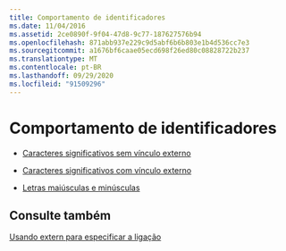 ```yaml
---
title: Comportamento de identificadores
ms.date: 11/04/2016
ms.assetid: 2ce0890f-9f04-47d8-9c77-187627576b94
ms.openlocfilehash: 871abb937e229c9d5abf6b6b803e1b4d536cc7e3
ms.sourcegitcommit: a1676bf6caae05ecd698f26ed80c08828722b237
ms.translationtype: MT
ms.contentlocale: pt-BR
ms.lasthandoff: 09/29/2020
ms.locfileid: "91509296"
---
```

# <a name="behavior-of-identifiers"></a>Comportamento de identificadores

- [Caracteres significativos sem vínculo externo](../c-language/significant-characters-without-external-linkage.md)

- [Caracteres significativos com vínculo externo](../c-language/significant-characters-with-external-linkage.md)

- [Letras maiúsculas e minúsculas](../c-language/uppercase-and-lowercase.md)

## <a name="see-also"></a>Consulte também

[Usando extern para especificar a ligação](../cpp/extern-cpp.md)
